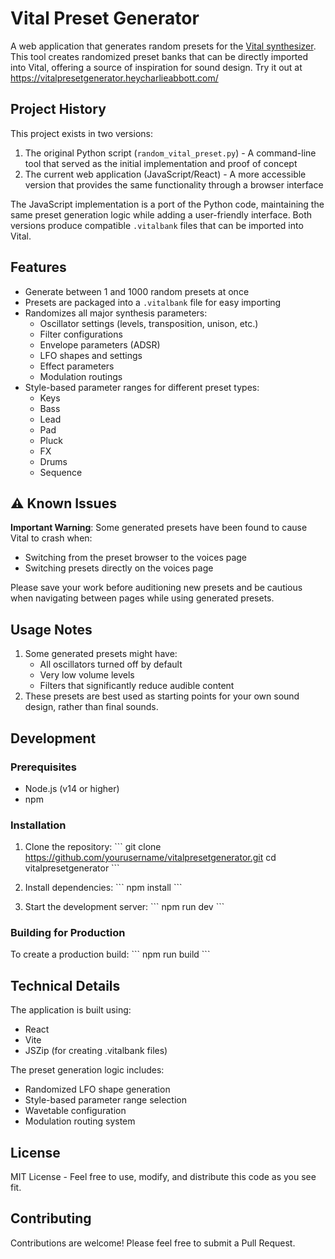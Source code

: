 # Vital Preset Generator

A web application that generates random presets for the [Vital synthesizer](https://vital.audio/). This tool creates randomized preset banks that can be directly imported into Vital, offering a source of inspiration for sound design. Try it out at https://vitalpresetgenerator.heycharlieabbott.com/

## Project History

This project exists in two versions:

1. The original Python script (`random_vital_preset.py`) - A command-line tool that served as the initial implementation and proof of concept
2. The current web application (JavaScript/React) - A more accessible version that provides the same functionality through a browser interface

The JavaScript implementation is a port of the Python code, maintaining the same preset generation logic while adding a user-friendly interface. Both versions produce compatible `.vitalbank` files that can be imported into Vital.

## Features

- Generate between 1 and 1000 random presets at once
- Presets are packaged into a `.vitalbank` file for easy importing
- Randomizes all major synthesis parameters:
  - Oscillator settings (levels, transposition, unison, etc.)
  - Filter configurations
  - Envelope parameters (ADSR)
  - LFO shapes and settings
  - Effect parameters
  - Modulation routings
- Style-based parameter ranges for different preset types:
  - Keys
  - Bass
  - Lead
  - Pad
  - Pluck
  - FX
  - Drums
  - Sequence

## ⚠️ Known Issues

**Important Warning**: Some generated presets have been found to cause Vital to crash when:

- Switching from the preset browser to the voices page
- Switching presets directly on the voices page

Please save your work before auditioning new presets and be cautious when navigating between pages while using generated presets.

## Usage Notes

1. Some generated presets might have:
   - All oscillators turned off by default
   - Very low volume levels
   - Filters that significantly reduce audible content
2. These presets are best used as starting points for your own sound design, rather than final sounds.

## Development

### Prerequisites

- Node.js (v14 or higher)
- npm

### Installation

1. Clone the repository:
   \`\`\`
   git clone https://github.com/yourusername/vitalpresetgenerator.git
   cd vitalpresetgenerator
   \`\`\`

2. Install dependencies:
   \`\`\`
   npm install
   \`\`\`

3. Start the development server:
   \`\`\`
   npm run dev
   \`\`\`

### Building for Production

To create a production build:
\`\`\`
npm run build
\`\`\`

## Technical Details

The application is built using:

- React
- Vite
- JSZip (for creating .vitalbank files)

The preset generation logic includes:

- Randomized LFO shape generation
- Style-based parameter range selection
- Wavetable configuration
- Modulation routing system

## License

MIT License - Feel free to use, modify, and distribute this code as you see fit.

## Contributing

Contributions are welcome! Please feel free to submit a Pull Request.
